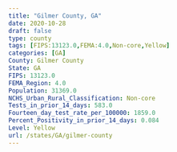 ```yaml
---
title: "Gilmer County, GA"
date: 2020-10-28
draft: false
type: county
tags: [FIPS:13123.0,FEMA:4.0,Non-core,Yellow]
categories: [GA]
County: Gilmer County
State: GA
FIPS: 13123.0
FEMA_Region: 4.0
Population: 31369.0
NCHS_Urban_Rural_Classification: Non-core
Tests_in_prior_14_days: 583.0
Fourteen_day_test_rate_per_100000: 1859.0
Percent_Positivity_in_prior_14_days: 0.084
Level: Yellow
url: /states/GA/gilmer-county
---
```



